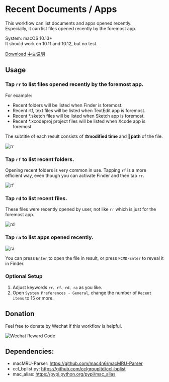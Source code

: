 # Recent Documents / Apps

This workflow can list documents and apps opened recently.    
Especially, it can list files opened recently by the foremost app.

System: macOS 10.13+    
It should work on 10.11 and 10.12, but no test.

[Download](https://github.com/mpco/Alfred3-workflow-recent-documents/releases) [中文说明](https://github.com/mpco/Alfred3-workflow-recent-documents/blob/master/README_CN.md)

## Usage

### Tap `rr` to list files opened recently by the foremost app.
For example:

- Recent folders will be listed when Finder is foremost.
- Recent rtf, text files will be listed when TextEdit app is foremost.
- Recent *.sketch files will be listed when Sketch app is foremost.
- Recent *.xcodeproj project files will be listed when Xcode app is foremost.

The subtitle of each result consists of **⏱modified time** and **📡path** of the file.

![rr](https://user-images.githubusercontent.com/3690653/45074732-2fda4d00-b117-11e8-87a2-55684819f826.png)

### Tap `rf` to list recent folders.

Opening recent folders is very common in use. Tapping `rf` is a more efficient way, even though you can activate Finder and then tap `rr`.

![rf](https://user-images.githubusercontent.com/3690653/45074731-2fda4d00-b117-11e8-8d66-27e9d456fb53.png)

### Tap `rd` to list recent files.  

These files were recently opened by user, not like `rr` which is just for the foremost app.

![rd](https://user-images.githubusercontent.com/3690653/45074730-2f41b680-b117-11e8-8234-fd377533f396.png)

### Tap `ra` to list apps opened recently.

![ra](https://user-images.githubusercontent.com/3690653/45076634-7a5ec800-b11d-11e8-9e1c-f16ac17875fb.png)

You can press `Enter` to open the file in result, or press `⌘CMD-Enter` to reveal it in Finder.

### Optional Setup

1. Adjust keywords `rr、rf、rd、ra` as you like.
2. Open `System Preferences - General`, change the number of `Recent items` to 15 or more.

## Donation

Feel free to donate by Wechat if this workflow is helpful.

![Wechat Reward Code](https://user-images.githubusercontent.com/3690653/45010129-68f2be80-b03e-11e8-825f-cea7b3853342.JPG)

## Dependencies:
   
* macMRU-Parser: https://github.com/mac4n6/macMRU-Parser  
* ccl_bplist.py: https://github.com/cclgroupltd/ccl-bplist
* mac\_alias: https://pypi.python.org/pypi/mac_alias
